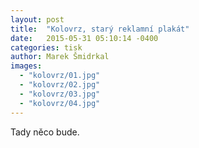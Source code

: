 ```yaml
---
layout: post
title:  "Kolovrz, starý reklamní plakát"
date:   2015-05-31 05:10:14 -0400
categories: tisk
author: Marek Šmidrkal
images:
  - "kolovrz/01.jpg"
  - "kolovrz/02.jpg"
  - "kolovrz/03.jpg"
  - "kolovrz/04.jpg"
---
```

Tady něco bude.
